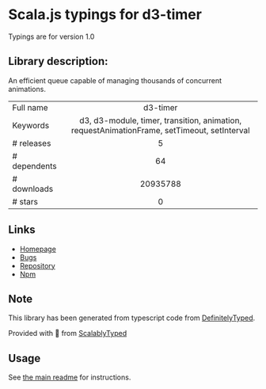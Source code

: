 
# Scala.js typings for d3-timer

Typings are for version 1.0

## Library description:
An efficient queue capable of managing thousands of concurrent animations.

|                    |                 |
| ------------------ | :-------------: |
| Full name          | d3-timer |
| Keywords           | d3, d3-module, timer, transition, animation, requestAnimationFrame, setTimeout, setInterval |
| # releases         | 5 |
| # dependents       | 64 |
| # downloads        | 20935788 |
| # stars            | 0 |

## Links
- [Homepage](https://d3js.org/d3-timer/)
- [Bugs](https://github.com/d3/d3-timer/issues)
- [Repository](https://github.com/d3/d3-timer)
- [Npm](https://www.npmjs.com/package/d3-timer)
    


## Note
This library has been generated from typescript code from [DefinitelyTyped](https://definitelytyped.org).

Provided with :purple_heart: from [ScalablyTyped](https://github.com/oyvindberg/ScalablyTyped)

## Usage
See [the main readme](../../readme.md) for instructions.


